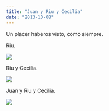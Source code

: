 ```yaml
---
title: "Juan y Riu y Cecilia"
date: "2013-10-08"
---
```


Un placer haberos visto, como siempre.

Riu.

![](images/f4abb01a381a17dafb4e3892c9c468103c470e04.jpg)

Riu y Cecilia.

![](images/3538329a5a2fcd8f83e37e4f1a7968cf423bd86d.jpg)

Juan y Riu y Cecilia.

![](images/ac53a4c687a9a62e481f183a09d1f483c326851f.jpg)
